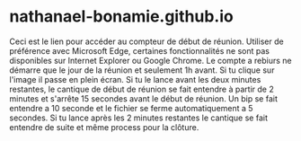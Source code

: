 # nathanael-bonamie.github.io
Ceci est le lien pour accéder au compteur de début de réunion. 
Utiliser de préférence avec Microsoft Edge, certaines fonctionnalités ne sont pas disponibles sur Internet Explorer ou Google Chrome.
Le compte a rebiurs ne démarre que le jour de la réunion et seulement 1h avant. Si tu clique sur l'image il passe en plein écran. Si tu le lance avant les deux minutes restantes, le cantique de début de réunion se fait entendre à partir de 2 minutes et s'arrête 15 secondes avant le début de réunion. Un bip se fait entendre a 10 seconde et le fichier se ferme automatiquement a 5 secondes. Si tu lance après les 2 minutes restantes le cantique se fait entendre de suite et même process pour la clôture. 
